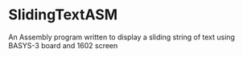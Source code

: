 # SlidingTextASM
An Assembly program written to display a sliding string of text using BASYS-3 board and 1602 screen

